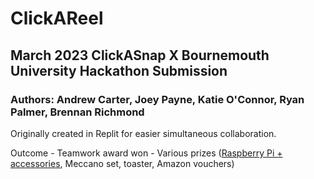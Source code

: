 # ClickAReel
## March 2023 ClickASnap X Bournemouth University Hackathon Submission
### Authors: Andrew Carter, Joey Payne, Katie O'Connor, Ryan Palmer, Brennan Richmond

Originally created in Replit for easier simultaneous collaboration.

Outcome - Teamwork award won - Various prizes (<ins>Raspberry Pi + accessories</ins>, Meccano set, toaster, Amazon vouchers)
